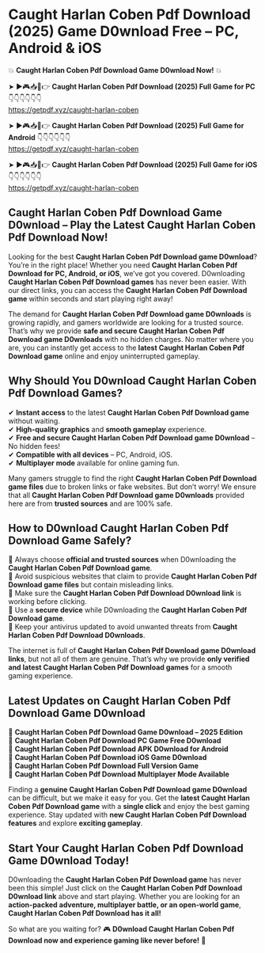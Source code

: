 # Caught Harlan Coben Pdf Download (2025) Game D0wnload Free – PC, Android & iOS

💥 **Caught Harlan Coben Pdf Download Game D0wnload Now!** 💥  

➤ ►🎮📥📱👉 **Caught Harlan Coben Pdf Download (2025) Full Game for PC** 👇👇👇👇👇👇  
https://getpdf.xyz/caught-harlan-coben  

➤ ►🎮📥📱👉 **Caught Harlan Coben Pdf Download (2025) Full Game for Android** 👇👇👇👇👇👇  
https://getpdf.xyz/caught-harlan-coben  

➤ ►🎮📥📱👉 **Caught Harlan Coben Pdf Download (2025) Full Game for iOS** 👇👇👇👇👇👇  
https://getpdf.xyz/caught-harlan-coben  

## Caught Harlan Coben Pdf Download Game D0wnload – Play the Latest Caught Harlan Coben Pdf Download Now!

Looking for the best **Caught Harlan Coben Pdf Download game D0wnload**? You’re in the right place! Whether you need **Caught Harlan Coben Pdf Download for PC, Android, or iOS**, we’ve got you covered. D0wnloading **Caught Harlan Coben Pdf Download games** has never been easier. With our direct links, you can access the **Caught Harlan Coben Pdf Download game** within seconds and start playing right away!  

The demand for **Caught Harlan Coben Pdf Download game D0wnloads** is growing rapidly, and gamers worldwide are looking for a trusted source. That’s why we provide **safe and secure Caught Harlan Coben Pdf Download game D0wnloads** with no hidden charges. No matter where you are, you can instantly get access to the **latest Caught Harlan Coben Pdf Download game** online and enjoy uninterrupted gameplay.  

## **Why Should You D0wnload Caught Harlan Coben Pdf Download Games?**  

✔ **Instant access** to the latest **Caught Harlan Coben Pdf Download game** without waiting.  
✔ **High-quality graphics** and **smooth gameplay** experience.  
✔ **Free and secure Caught Harlan Coben Pdf Download game D0wnload** – No hidden fees!  
✔ **Compatible with all devices** – PC, Android, iOS.  
✔ **Multiplayer mode** available for online gaming fun.  

Many gamers struggle to find the right **Caught Harlan Coben Pdf Download game files** due to broken links or fake websites. But don’t worry! We ensure that all **Caught Harlan Coben Pdf Download game D0wnloads** provided here are from **trusted sources** and are 100% safe.  

## **How to D0wnload Caught Harlan Coben Pdf Download Game Safely?**  

📌 Always choose **official and trusted sources** when D0wnloading the **Caught Harlan Coben Pdf Download game**.  
📌 Avoid suspicious websites that claim to provide **Caught Harlan Coben Pdf Download game files** but contain misleading links.  
📌 Make sure the **Caught Harlan Coben Pdf Download D0wnload link** is working before clicking.  
📌 Use a **secure device** while D0wnloading the **Caught Harlan Coben Pdf Download game**.  
📌 Keep your antivirus updated to avoid unwanted threats from **Caught Harlan Coben Pdf Download D0wnloads**.  

The internet is full of **Caught Harlan Coben Pdf Download game D0wnload links**, but not all of them are genuine. That’s why we provide **only verified and latest Caught Harlan Coben Pdf Download games** for a smooth gaming experience.  

## **Latest Updates on Caught Harlan Coben Pdf Download Game D0wnload**  

🔹 **Caught Harlan Coben Pdf Download Game D0wnload – 2025 Edition**  
🔹 **Caught Harlan Coben Pdf Download PC Game Free D0wnload**  
🔹 **Caught Harlan Coben Pdf Download APK D0wnload for Android**  
🔹 **Caught Harlan Coben Pdf Download iOS Game D0wnload**  
🔹 **Caught Harlan Coben Pdf Download Full Version Game**  
🔹 **Caught Harlan Coben Pdf Download Multiplayer Mode Available**  

Finding a **genuine Caught Harlan Coben Pdf Download game D0wnload** can be difficult, but we make it easy for you. Get the **latest Caught Harlan Coben Pdf Download game** with a **single click** and enjoy the best gaming experience. Stay updated with **new Caught Harlan Coben Pdf Download features** and explore **exciting gameplay**.  

## **Start Your Caught Harlan Coben Pdf Download Game D0wnload Today!**  

D0wnloading the **Caught Harlan Coben Pdf Download game** has never been this simple! Just click on the **Caught Harlan Coben Pdf Download D0wnload link** above and start playing. Whether you are looking for an **action-packed adventure, multiplayer battle, or an open-world game**, **Caught Harlan Coben Pdf Download has it all!**  

So what are you waiting for? 🎮 **D0wnload Caught Harlan Coben Pdf Download now and experience gaming like never before!** 🚀  